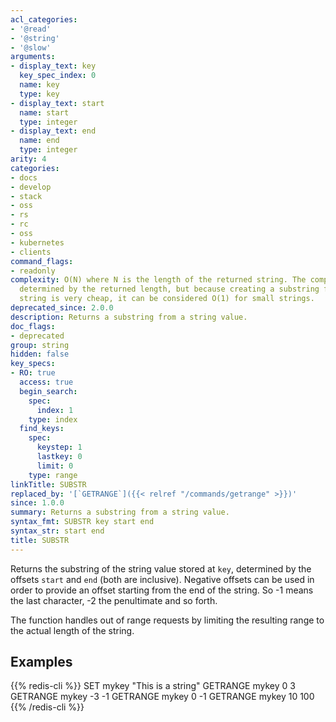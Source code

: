 ```yaml
---
acl_categories:
- '@read'
- '@string'
- '@slow'
arguments:
- display_text: key
  key_spec_index: 0
  name: key
  type: key
- display_text: start
  name: start
  type: integer
- display_text: end
  name: end
  type: integer
arity: 4
categories:
- docs
- develop
- stack
- oss
- rs
- rc
- oss
- kubernetes
- clients
command_flags:
- readonly
complexity: O(N) where N is the length of the returned string. The complexity is ultimately
  determined by the returned length, but because creating a substring from an existing
  string is very cheap, it can be considered O(1) for small strings.
deprecated_since: 2.0.0
description: Returns a substring from a string value.
doc_flags:
- deprecated
group: string
hidden: false
key_specs:
- RO: true
  access: true
  begin_search:
    spec:
      index: 1
    type: index
  find_keys:
    spec:
      keystep: 1
      lastkey: 0
      limit: 0
    type: range
linkTitle: SUBSTR
replaced_by: '[`GETRANGE`]({{< relref "/commands/getrange" >}})'
since: 1.0.0
summary: Returns a substring from a string value.
syntax_fmt: SUBSTR key start end
syntax_str: start end
title: SUBSTR
---
```

Returns the substring of the string value stored at `key`, determined by the
offsets `start` and `end` (both are inclusive).
Negative offsets can be used in order to provide an offset starting from the end
of the string.
So -1 means the last character, -2 the penultimate and so forth.

The function handles out of range requests by limiting the resulting range to
the actual length of the string.

## Examples

{{% redis-cli %}}
SET mykey "This is a string"
GETRANGE mykey 0 3
GETRANGE mykey -3 -1
GETRANGE mykey 0 -1
GETRANGE mykey 10 100
{{% /redis-cli %}}

